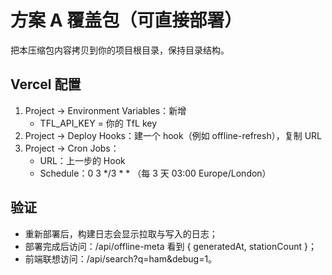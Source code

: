 # 方案 A 覆盖包（可直接部署）

把本压缩包内容拷贝到你的项目根目录，保持目录结构。

## Vercel 配置
1) Project → Environment Variables：新增
   - TFL_API_KEY = 你的 TfL key
2) Project → Deploy Hooks：建一个 hook（例如 offline-refresh），复制 URL
3) Project → Cron Jobs：
   - URL：上一步的 Hook
   - Schedule：0 3 */3 * *  （每 3 天 03:00 Europe/London）

## 验证
- 重新部署后，构建日志会显示拉取与写入的日志；
- 部署完成后访问：/api/offline-meta 看到 { generatedAt, stationCount }；
- 前端联想访问：/api/search?q=ham&debug=1。
